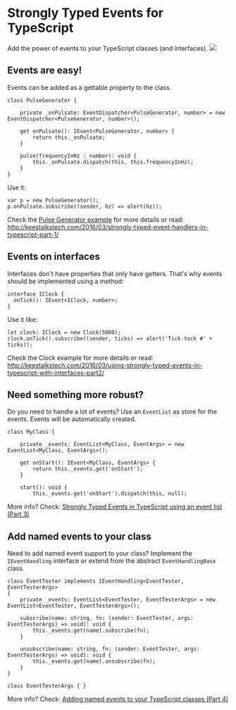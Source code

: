 # Strongly Typed Events for TypeScript
Add the power of events to your TypeScript classes (and interfaces).
<img src="http://keestalkstech.com/wp-content/uploads/2016/03/lightning-bolt-1203953_1280-590x332.png" />

## Events are easy!
Events can be added as a gettable property to the class.
```
class PulseGenerator {

	private _onPulsate: EventDispatcher<PulseGenerator, number> = new EventDispatcher<PulseGenerator, number>();

	get onPulsate(): IEvent<PulseGenerator, number> {
		return this._onPulsate;
	}

	pulse(frequencyInHz : number): void {
		this._onPulsate.dispatch(this, this.frequencyInHz);
	}
}
```
Use it:
```
var p = new PulseGenerator();
p.onPulsate.subscribe((sender, hz) => alert(hz));
```

Check the <a href="https://github.com/KeesCBakker/Strongly-Typed-Events-for-TypeScript/blob/master/example.pulse-generator.ts">Pulse Generator example</a> for more details or read: <br/> http://keestalkstech.com/2016/03/strongly-typed-event-handlers-in-typescript-part-1/

## Events on interfaces
Interfaces don't have properties that only have getters. That's why events should be implemented using a method:

```
interface IClock {
  onTick(): IEvent<IClock, number>;
}
```

Use it like:

```
let clock: IClock = new Clock(5000);
clock.onTick().subscribe((sender, ticks) => alert('Tick-tock #' + ticks));
```

Check the Clock example for more details or read: <br/>
http://keestalkstech.com/2016/03/using-strongly-typed-events-in-typescript-with-interfaces-part2/


## Need something more robust?
Do you need to handle a lot of events? Use an `EventList` as store for the events. Events will be automatically created.

```
class MyClass {

    private _events: EventList<MyClass, EventArgs> = new EventList<MyClass, EventArgs>();

    get onStart(): IEvent<MyClass, EventArgs> {
        return this._events.get('onStart');
    }

    start(): void {
        this._events.get('onStart').dispatch(this, null);
```
More info? Check: <a href="http://keestalkstech.com/2016/03/strongly-typed-events-in-typescript-using-an-event-list-part-3/">Strongly Typed Events in TypeScript using an event list (Part 3)</a>

## Add named events to your class
Need to add named event support to your class? Implement the `IEventHandling` interface or extend from the abstract `EventHandlingBase` class. 
```
class EventTester implements IEventHandling<EventTester, EventTesterArgs>
{
    private _events: EventList<EventTester, EventTesterArgs> = new EventList<EventTester, EventTesterArgs>();

    subscribe(name: string, fn: (sender: EventTester, args: EventTesterArgs) => void): void {
        this._events.get(name).subscribe(fn);
    }

    unsubscribe(name: string, fn: (sender: EventTester, args: EventTesterArgs) => void): void {
        this._events.get(name).unsubscribe(fn);
    }
}

class EventTesterArgs { }
```
More info? Check: <a href="http://keestalkstech.com/2016/03/adding-named-events-to-your-class-part-4/">Adding named events to your TypeScript classes (Part 4)</a>

